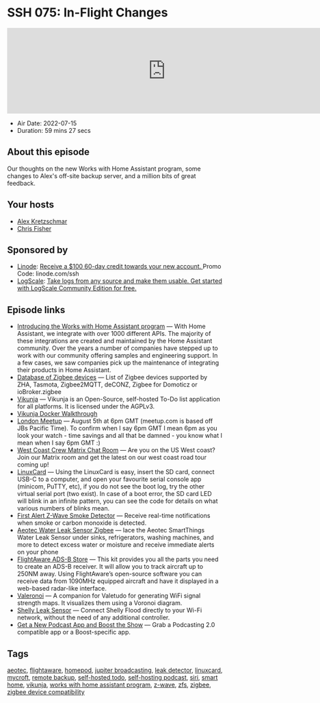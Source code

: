 # SSH 075: In-Flight Changes

<iframe src="https://player.fireside.fm/v2/dUlrHQih+81nXghEl?theme=dark" width="740" height="200" frameborder="0" scrolling="no"></iframe>

* Air Date: 2022-07-15
* Duration: 59 mins 27 secs

## About this episode

Our thoughts on the new Works with Home Assistant program, some changes to Alex's off-site backup server, and a million bits of great feedback.

## Your hosts
* [Alex Kretzschmar](https://selfhosted.show/hosts/alexktz)
* [Chris Fisher](https://selfhosted.show/hosts/chrislas)

## Sponsored by

  * [Linode](https://linode.com/ssh): [Receive a $100 60-day credit towards your new account. ](https://linode.com/ssh) Promo Code: linode.com/ssh
  * [LogScale](https://crowdstrike.com/lce): [Take logs from any source and make them usable. Get started with LogScale Community Edition for free.](https://crowdstrike.com/lce)



## Episode links

  * [Introducing the Works with Home Assistant program](https://www.home-assistant.io/blog/2022/07/12/partner-program/ "Introducing the Works with Home Assistant program") — With Home Assistant, we integrate with over 1000 different APIs. The majority of these integrations are created and maintained by the Home Assistant community. Over the years a number of companies have stepped up to work with our community offering samples and engineering support. In a few cases, we saw companies pick up the maintenance of integrating their products in Home Assistant.
  * [Database of Zigbee devices](https://zigbee.blakadder.com/ "Database of Zigbee devices") — List of Zigbee devices supported by ZHA, Tasmota, Zigbee2MQTT, deCONZ, Zigbee for Domoticz or ioBroker.zigbee 
  * [Vikunja](https://vikunja.io/ "Vikunja") — Vikunja is an Open-Source, self-hosted To-Do list application for all platforms. It is licensed under the AGPLv3.
  * [Vikunja Docker Walkthrough](https://vikunja.io/docs/docker-walkthrough/ "Vikunja Docker Walkthrough")
  * [London Meetup](https://www.meetup.com/jupiterbroadcasting/events/286056077/ "London Meetup") — August 5th at 6pm GMT (meetup.com is based off JBs Pacific Time). To confirm when I say 6pm GMT I mean 6pm as you look your watch - time savings and all that be damned - you know what I mean when I say 6pm GMT :) 
  * [West Coast Crew Matrix Chat Room](https://bit.ly/westcoastcrew "West Coast Crew Matrix Chat Room") — Are you on the US West coast? Join our Matrix room and get the latest on our west coast road tour coming up!
  * [LinuxCard](https://dmitry.gr/?r=05.Projects&proj=33.%20LinuxCard#_TOC_3cd960e7edc378fd94d8777b595ea515 "LinuxCard") — Using the LinuxCard is easy, insert the SD card, connect USB-C to a computer, and open your favourite serial console app (minicom, PuTTY, etc), if you do not see the boot log, try the other virtual serial port (two exist). In case of a boot error, the SD card LED will blink in an infinite pattern, you can see the code for details on what various numbers of blinks mean.
  * [First Alert Z-Wave Smoke Detector](https://www.amazon.com/gp/product/B08FFB233Y/ "First Alert Z-Wave Smoke Detector") — Receive real-time notifications when smoke or carbon monoxide is detected.
  * [Aeotec Water Leak Sensor Zigbee](https://www.amazon.com/Aeotec-SmartThings-Battery-Powered-Compatible/dp/B095TR9NYR/ref=sr_1_3?keywords=aeotec+leak+sensor&qid=1657758521&sprefix=Aeotec+leak+%2Caps%2C169&sr=8-3 "Aeotec Water Leak Sensor Zigbee") — lace the Aeotec SmartThings Water Leak Sensor under sinks, refrigerators, washing machines, and more to detect excess water or moisture and receive immediate alerts on your phone
  * [FlightAware ADS-B Store](https://flightaware.store/ "FlightAware ADS-B Store") — This kit provides you all the parts you need to create an ADS-B receiver. It will allow you to track aircraft up to 250NM away. Using FlightAware’s open-source software you can receive data from 1090MHz equipped aircraft and have it displayed in a web-based radar-like interface. 
  * [Valeronoi](https://github.com/ccoors/Valeronoi "Valeronoi") — A companion for Valetudo for generating WiFi signal strength maps. It visualizes them using a Voronoi diagram.
  * [Shelly Leak Sensor](https://shelly.cloud/products/shelly-flood-smart-home-automation-sensor/ "Shelly Leak Sensor") — Connect Shelly Flood directly to your Wi-Fi network, without the need of any additional controller.
  * [Get a New Podcast App and Boost the Show](https://podcastindex.org/apps?appTypes=app&elements=Value "Get a New Podcast App and Boost the Show") — Grab a Podcasting 2.0 compatible app or a Boost-specific app.



## Tags

[aeotec](https://selfhosted.show/tags/aeotec), [flightaware](https://selfhosted.show/tags/flightaware), [homepod](https://selfhosted.show/tags/homepod), [jupiter broadcasting](https://selfhosted.show/tags/jupiter%20broadcasting), [leak detector](https://selfhosted.show/tags/leak%20detector), [linuxcard](https://selfhosted.show/tags/linuxcard), [mycroft](https://selfhosted.show/tags/mycroft), [remote backup](https://selfhosted.show/tags/remote%20backup), [self-hosted todo](https://selfhosted.show/tags/self-hosted%20todo), [self-hosting podcast](https://selfhosted.show/tags/self-hosting%20podcast), [siri](https://selfhosted.show/tags/siri), [smart home](https://selfhosted.show/tags/smart%20home), [vikunja](https://selfhosted.show/tags/vikunja), [works with home assistant program](https://selfhosted.show/tags/works%20with%20home%20assistant%20program), [z-wave](https://selfhosted.show/tags/z-wave), [zfs](https://selfhosted.show/tags/zfs), [zigbee](https://selfhosted.show/tags/zigbee), [zigbee device compatibility](https://selfhosted.show/tags/zigbee%20device%20compatibility)